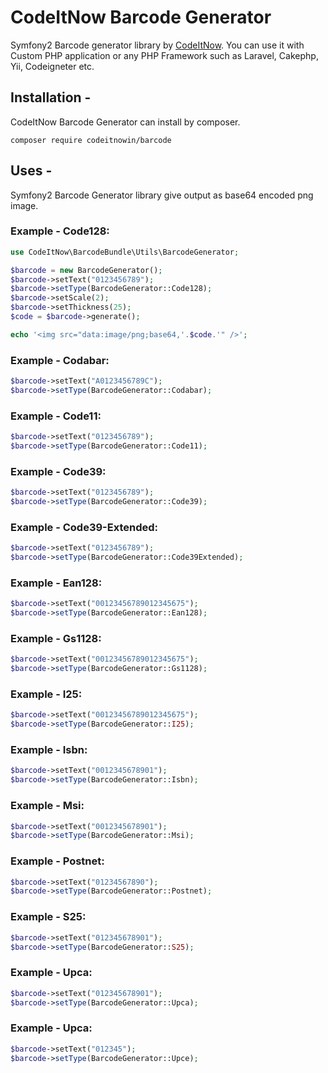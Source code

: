 # CodeItNow Barcode Generator
Symfony2 Barcode generator library by [CodeItNow](http://www.codeitnow.in). You can use it with Custom PHP application or any PHP Framework such as Laravel, Cakephp, Yii, Codeigneter etc.

## Installation - 
CodeItNow Barcode Generator can install by composer.

```
composer require codeitnowin/barcode
``` 

## Uses -
Symfony2 Barcode Generator library give output as base64 encoded png image.

### Example - Code128:
```php
use CodeItNow\BarcodeBundle\Utils\BarcodeGenerator;

$barcode = new BarcodeGenerator();
$barcode->setText("0123456789");
$barcode->setType(BarcodeGenerator::Code128);
$barcode->setScale(2);
$barcode->setThickness(25);
$code = $barcode->generate();

echo '<img src="data:image/png;base64,'.$code.'" />';
```

### Example - Codabar:
```php
$barcode->setText("A0123456789C");
$barcode->setType(BarcodeGenerator::Codabar);
```

### Example - Code11:
```php
$barcode->setText("0123456789");
$barcode->setType(BarcodeGenerator::Code11);
```

### Example - Code39:
```php
$barcode->setText("0123456789");
$barcode->setType(BarcodeGenerator::Code39);
```

### Example - Code39-Extended:
```php
$barcode->setText("0123456789");
$barcode->setType(BarcodeGenerator::Code39Extended);
```

### Example - Ean128:
```php
$barcode->setText("00123456789012345675");
$barcode->setType(BarcodeGenerator::Ean128);
```

### Example - Gs1128:
```php
$barcode->setText("00123456789012345675");
$barcode->setType(BarcodeGenerator::Gs1128);
```

### Example - I25:
```php
$barcode->setText("00123456789012345675");
$barcode->setType(BarcodeGenerator::I25);
```

### Example - Isbn:
```php
$barcode->setText("0012345678901");
$barcode->setType(BarcodeGenerator::Isbn);
```

### Example - Msi:
```php
$barcode->setText("0012345678901");
$barcode->setType(BarcodeGenerator::Msi);
```

### Example - Postnet:
```php
$barcode->setText("01234567890");
$barcode->setType(BarcodeGenerator::Postnet);
```

### Example - S25:
```php
$barcode->setText("012345678901");
$barcode->setType(BarcodeGenerator::S25);
```

### Example - Upca:
```php
$barcode->setText("012345678901");
$barcode->setType(BarcodeGenerator::Upca);
```

### Example - Upca:
```php
$barcode->setText("012345");
$barcode->setType(BarcodeGenerator::Upce);
```